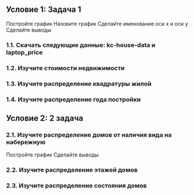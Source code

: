 ## Условие 1: Задача 1
Постройте график
Назовите график
Сделайте именование оси x и оси y
Сделайте выводы

### 1.1. Скачать следующие данные: kc-house-data и laptop_price
### 1.2. Изучите стоимости недвижимости
### 1.3. Изучите распределение квадратуры жилой
### 1.4. Изучите распределение года постройки

## Условие 2: 2 задача
### 2.1. Изучите распределение домов от наличия вида на набережную
Постройте график
Сделайте выводы
### 2.2. Изучите распределение этажей домов
### 2.3. Изучите распределение состояния домов
